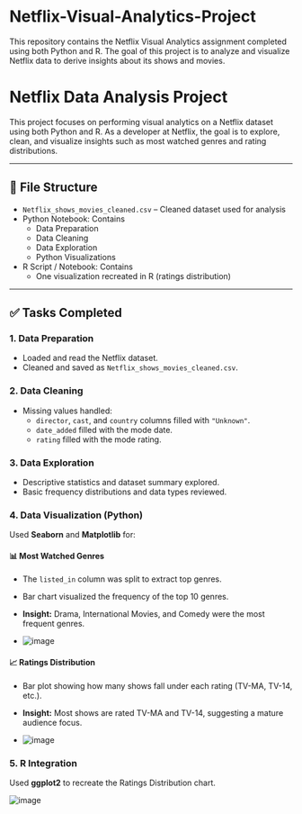 # Netflix-Visual-Analytics-Project
This repository contains the Netflix Visual Analytics assignment completed using both Python and R. The goal of this project is to analyze and visualize Netflix data to derive insights about its shows and movies.

# Netflix Data Analysis Project

This project focuses on performing visual analytics on a Netflix dataset using both Python and R. As a developer at Netflix, the goal is to explore, clean, and visualize insights such as most watched genres and rating distributions. 

---

## 📁 File Structure

- `Netflix_shows_movies_cleaned.csv` – Cleaned dataset used for analysis
- Python Notebook: Contains
  - Data Preparation
  - Data Cleaning
  - Data Exploration
  - Python Visualizations
- R Script / Notebook: Contains
  - One visualization recreated in R (ratings distribution)

---

## ✅ Tasks Completed

### 1. Data Preparation
- Loaded and read the Netflix dataset.
- Cleaned and saved as `Netflix_shows_movies_cleaned.csv`.

### 2. Data Cleaning
- Missing values handled:
  - `director`, `cast`, and `country` columns filled with `"Unknown"`.
  - `date_added` filled with the mode date.
  - `rating` filled with the mode rating.

### 3. Data Exploration
- Descriptive statistics and dataset summary explored.
- Basic frequency distributions and data types reviewed.

### 4. Data Visualization (Python)
Used **Seaborn** and **Matplotlib** for:

#### 📊 Most Watched Genres
- The `listed_in` column was split to extract top genres.
- Bar chart visualized the frequency of the top 10 genres.
- **Insight:** Drama, International Movies, and Comedy were the most frequent genres.

- ![image](https://github.com/user-attachments/assets/393d1900-40f7-4bb5-9554-d5ef81ffa711)


#### 📈 Ratings Distribution
- Bar plot showing how many shows fall under each rating (TV-MA, TV-14, etc.).
- **Insight:** Most shows are rated TV-MA and TV-14, suggesting a mature audience focus.

- ![image](https://github.com/user-attachments/assets/77f4b52b-4385-4895-b4ff-2db92eb91cb3)


### 5. R Integration
Used **ggplot2** to recreate the Ratings Distribution chart.

![image](https://github.com/user-attachments/assets/ee9f0a09-da52-4f4c-958f-5e10a0d2f647)

